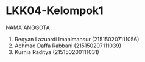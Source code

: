 # LKK04-Kelompok1

NAMA ANGGOTA :
1. Reqyan Lazuardi Imanimansur  (215150207111056)
2. Achmad Daffa Rabbani         (215150207111039)
3. Kurnia Raditya               (215150200111031)
